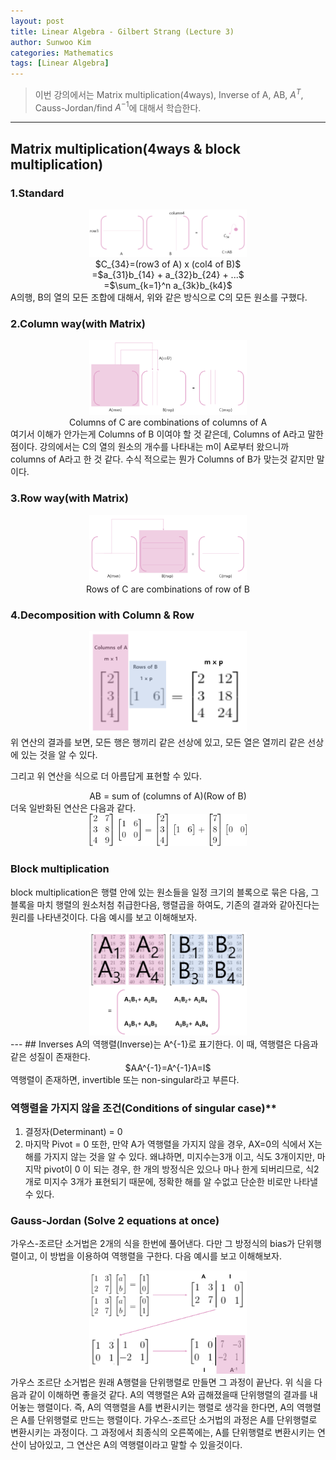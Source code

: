 ```yaml
---
layout: post
title: Linear Algebra - Gilbert Strang (Lecture 3)
author: Sunwoo Kim
categories: Mathematics
tags: [Linear Algebra]
---
```

>이번 강의에서는 Matrix multiplication(4ways),
Inverse of A, AB, $A^T$,
Causs-Jordan/find $A^{-1}$에 대해서 학습한다.
---
## Matrix multiplication(4ways & block multiplication)
### 1.Standard
<center><img src="/public/img/2019-07-02-linear algebra-lecture3/img1.png" width="50%"></center>
<center>$C_{34}=(row3 of A) x (col4 of B)$</center>
<center>=$a_{31}b_{14} + a_{32}b_{24} + ...$</center>
<center>=$\sum_{k=1}^n a_{3k}b_{k4}$</center>
A의행, B의 열의 모든 조합에 대해서, 위와 같은 방식으로 C의 모든 원소를 구했다.

### 2.Column way(with Matrix)
<center><img src="/public/img/2019-07-02-linear algebra-lecture3/img2.png" width="50%"></center>

<center>Columns of C are combinations of columns of A</center>
여기서 이해가 안가는게 Columns of B 이여야 할 것 같은데, Columns of A라고 말한 점이다.
강의에서는 C의 열의 원소의 개수를 나타내는 m이 A로부터 왔으니까 columns of A라고 한 것 같다.
수식 적으로는 뭔가 Columns of B가 맞는것 같지만 말이다.

### 3.Row way(with Matrix)
<center><img src="/public/img/2019-07-02-linear algebra-lecture3/img3.png" width="50%"></center>
<center>Rows of C are combinations of row of B</center>


### 4.Decomposition with Column & Row
<center><img src="/public/img/2019-07-02-linear algebra-lecture3/img4.png" width="50%"></center>
위 연산의 결과를 보면, 모든 행은 행끼리 같은 선상에 있고, 모든 열은 열끼리 같은 선상에 있는 것을 알 수 있다.

그리고 위 연산을 식으로 더 아름답게 표현할 수 있다.
<center>AB = sum of (columns of A)(Row of B)</center>
더욱 일반화된 연산은 다음과 같다.
<center><img src="/public/img/2019-07-02-linear algebra-lecture3/img5.gif" width="50%"></center>


### Block multiplication
block multiplication은 행렬 안에 있는 원소들을 일정 크기의 블록으로 묶은 다음, 그 블록을
마치 행렬의 원소처첨 취급한다음, 행렬곱을 하여도, 기존의 결과와 같아진다는 원리를 나타낸것이다.
다음 예시를 보고 이해해보자.
<center><img src="/public/img/2019-07-02-linear algebra-lecture3/img6.png" width="50%"></center>
---
## Inverses
A의 역행렬(Inverse)는 A^{-1}로 표기한다.
이 때, 역행렬은 다음과 같은 성질이 존재한다.
<center>$AA^{-1}=A^{-1}A=I$</center>
역행렬이 존재하면, invertible 또는 non-singular라고 부른다.

### 역행렬을 가지지 않을 조건(Conditions of singular case)**
1. 결정자(Determinant) =  0
2. 마지막 Pivot = 0
또한, 만약 A가 역행렬을 가지지 않을 경우, AX=0의 식에서 X는 해를 가지지 않는 것을 알 수 있다.
왜냐하면, 미지수는3개 이고, 식도 3개이지만, 마지막 pivot이 0 이 되는 경우, 한 개의 방정식은
있으나 마나 한게 되버리므로, 식2개로 미지수 3개가 표현되기 때문에, 정확한 해를 알 수없고 단순한 비로만 나타낼 수 있다.

### Gauss-Jordan (Solve 2 equations at once)
가우스-조르단 소거법은 2개의 식을 한번에 풀어낸다.
다만 그 방정식의 bias가 단위행렬이고, 이 방법을 이용하여 역행렬을 구한다.
다음 예시를 보고 이해해보자.
<center><img src="/public/img/2019-07-02-linear algebra-lecture3/img7.png" width="50%"></center>
가우스 조르단 소거법은 원래 A행렬을 단위행렬로 만들면 그 과정이 끝난다.
위 식을 다음과 같이 이해하면 좋을것 같다.
A의 역행렬은 A와 곱해졌을때 단위행렬의 결과를 내어놓는 행렬이다.
즉, A의 역행렬을 A를 변환시키는 행렬로 생각을 한다면, A의 역행렬은 A를 단위행렬로 만드는 행렬이다.
가우스-조르단 소거법의 과정은 A를 단위행렬로 변환시키는 과정이다. 그 과정에서 최종식의 오른쪽에는,
A를 단위행렬로 변환시키는 연산이 남아있고, 그 연산은 A의 역행렬이라고 말할 수 있을것이다.



